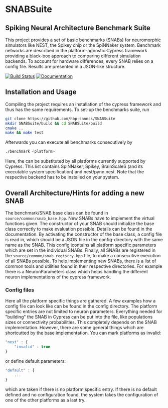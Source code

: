 # SNABSuite
## Spiking Neural Architecture Benchmark Suite

This project provides a set of basic benchmarks (SNABs) for neuromorphic simulators like NEST, the Spikey chip or the SpiNNaker system. Benchmark networks are described in the platform-agnostic Cypress framework providing a black-box approach to comparing different simulation backends. To account for hardware differences, every SNAB relies on a config file. Results are presented in a JSON-like structure.

[![Build Status](https://travis-ci.org/hbp-unibi/SNABSuite.svg?branch=master)](https://travis-ci.org/hbp-unibi/SNABSuite) [![Documentation](https://img.shields.io/badge/docs-doxygen-blue.svg)](https://hbp-unibi.github.io/SNABSuite/index.html)

## Installation and Usage

Compiling the project requires an installation of the cypress framework and thus has the same requirements. To set-up the benchmarks suite, run
```bash
git clone https://github.com/hbp-sanncs/SNABSuite
mkdir SNABSuite/build && cd SNABSuite/build
cmake ..
make && make test
```

Afterwards you can execute all benchmarks consecutively by
```bash
./benchmark <platform>
```
Here, the <platform> can be substituted by all platforms currently supported by Cypress. This list contains SpiNNaker, Spikey, BrainScaleS (and its executable system specification) and nest/pynn.nest. Note that the respective backend has to be installed on your system. 

## Overall Architecture/Hints for adding a new SNAB

The benchmark/SNAB base class can be found in `source/common/snab_base.hpp`. New SNABs have to implement the virtual functions given. The constructor of your SNAB should initialize the base class correctly to make evaluation possible. Details can be found in the documentation. By activating the constructor of the base class, a config file is read in, which should be a JSON file in the config-directory with the same name as the SNAB. This config icontains all platform specific parameters which are set in the individual SNABs. 
Finally, all SNABs are registered in the `source/common/snab_registry.hpp` file, to make a consecutive execution of all SNABs possible.
To help implementing new SNABs, there is a list of common tools and utilities found in their respective directories. For example there is a NeuronParameters class which helps handling the different neuron implementations of the cypress framework.

### Config files

Here all the platform specific things are gathered. A few examples how a config file can look like can be found in the config directory. The platform specific entries are not limited to neuron parameters. Everything needed for "building" the SNAB in Cypress can be put into the file, like populations sizes or connectivity probabilities. This completely depends on the SNAB implementation. 
However, there are some general things which are shortcutted by the base implementation.
You can mark platforms as invalid:
```javascript
"nest" : {
    "invalid" : true
}
```
or define default parameters:
```javascript
"default" : {
    ...
}
```
which are taken if there is no platform specific entry. If there is no default defined and no configuration found, the system takes the configuration of one of the other platforms as a last try.
